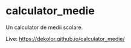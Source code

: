 # calculator_medie
Un calculator de medii scolare.

Live: https://dekolor.github.io/calculator_medie/
